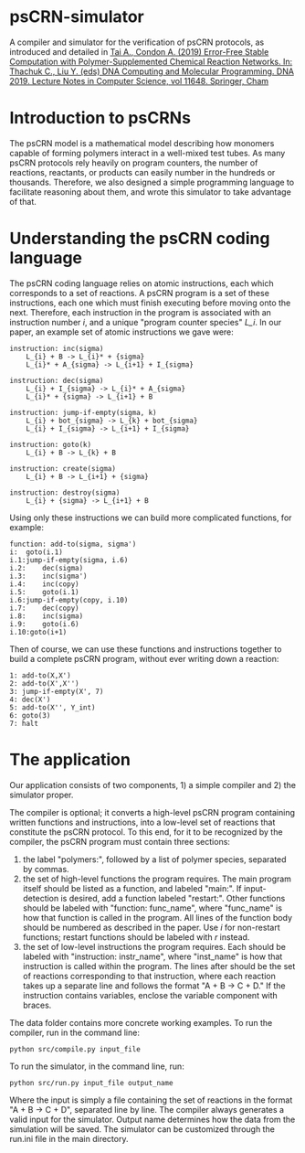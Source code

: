 # psCRN-simulator
A compiler and simulator for the verification of psCRN protocols, as introduced and detailed in [Tai A., Condon A. (2019) Error-Free Stable Computation with Polymer-Supplemented Chemical Reaction Networks. In: Thachuk C., Liu Y. (eds) DNA Computing and Molecular Programming. DNA 2019. Lecture Notes in Computer Science, vol 11648. Springer, Cham](https://link.springer.com/chapter/10.1007/978-3-030-26807-7_11)

# Introduction to psCRNs
The psCRN model is a mathematical model describing how monomers capable of forming polymers interact in a well-mixed test tubes. As many psCRN protocols rely heavily on program counters, the number of reactions, reactants, or products can easily number in the hundreds or thousands. Therefore, we also designed a simple programming language to facilitate reasoning about them, and wrote this simulator to take advantage of that.

# Understanding the psCRN coding language
The psCRN coding language relies on atomic instructions, each which corresponds to a set of reactions. A psCRN program is a set of these instructions, each one which must finish executing before moving onto the next. Therefore, each instruction in the program is associated with an instruction number *i*, and a unique "program counter species" *L_i*. In our paper, an example set of atomic instructions we gave were:

```
instruction: inc(sigma)
    L_{i} + B -> L_{i}* + {sigma}
    L_{i}* + A_{sigma} -> L_{i+1} + I_{sigma}

instruction: dec(sigma)
    L_{i} + I_{sigma} -> L_{i}* + A_{sigma} 
    L_{i}* + {sigma} -> L_{i+1} + B

instruction: jump-if-empty(sigma, k)
    L_{i} + bot_{sigma} -> L_{k} + bot_{sigma}
    L_{i} + I_{sigma} -> L_{i+1} + I_{sigma}

instruction: goto(k)
    L_{i} + B -> L_{k} + B

instruction: create(sigma)
    L_{i} + B -> L_{i+1} + {sigma}

instruction: destroy(sigma)
    L_{i} + {sigma} -> L_{i+1} + B
```

Using only these instructions we can build more complicated functions, for example:

```
function: add-to(sigma, sigma')
i:  goto(i.1)
i.1:jump-if-empty(sigma, i.6)
i.2:    dec(sigma)
i.3:    inc(sigma')
i.4:    inc(copy)
i.5:    goto(i.1)
i.6:jump-if-empty(copy, i.10)
i.7:    dec(copy)
i.8:    inc(sigma)
i.9:    goto(i.6)
i.10:goto(i+1)
```

Then of course, we can use these functions and instructions together to build a complete psCRN program, without ever writing down a reaction:

  ```
  1: add-to(X,X')
  2: add-to(X',X'')
  3: jump-if-empty(X', 7)
  4: dec(X')
  5: add-to(X'', Y_int)
  6: goto(3)
  7: halt
  ```

# The application
Our application consists of two components, 1) a simple compiler and 2) the simulator proper.

The compiler is optional; it converts a high-level psCRN program containing written functions and instructions, into a low-level set of reactions that constitute the psCRN protocol. To this end, for it to be recognized by the compiler, the psCRN program must contain three sections:

1. the label "polymers:", followed by a list of polymer species, separated by commas.
2. the set of high-level functions the program requires. The main program itself should be listed as a function, and labeled "main:". If input-detection is desired, add a function labeled "restart:". Other functions should be labeled with "function: func_name", where "func_name" is how that function is called in the program. All lines of the function body should be numbered as described in the paper. Use *i* for non-restart functions; restart functions should be labeled with *r* instead.
3. the set of low-level instructions the program requires. Each should be labeled with "instruction: instr_name", where "inst_name" is how that instruction is called within the program. The lines after should be the set of reactions corresponding to that instruction, where each reaction takes up a separate line and follows the format "A + B -> C + D." If the instruction contains variables, enclose the variable component with braces.

The data folder contains more concrete working examples.
To run the compiler, run in the command line:

```python src/compile.py input_file```

To run the simulator, in the command line, run:

 ```python src/run.py input_file output_name```
 
 Where the input is simply a file containing the set of reactions in the format "A + B -> C + D", separated line by line. The compiler always generates a valid input for the simulator. Output name determines how the data from the simulation will be saved. The simulator can be customized through the run.ini file in the main directory.
